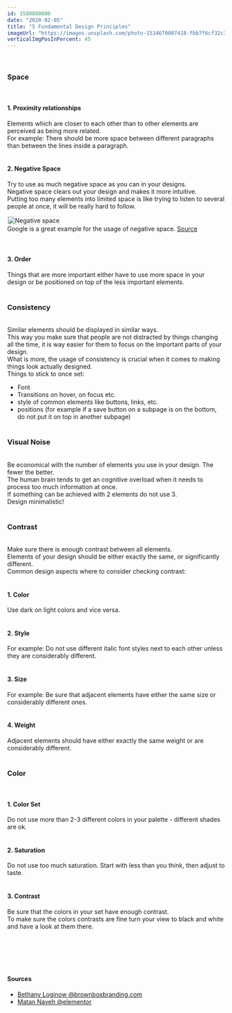 ```yaml
---
id: 1580860800
date: "2020-02-05"
title: "5 Fundamental Design Principles"
imageUrl: "https://images.unsplash.com/photo-1534670007418-fbb7f6cf32c3?ixlib=rb-1.2.1&ixid=eyJhcHBfaWQiOjEyMDd9&auto=format&fit=crop&w=634&q=80"
verticalImgPosInPercent: 45
---
```

<br />

### Space
<br />

#### 1. Proximity relationships
Elements which are closer to each other than to other elements are perceived as being more related. <br/>
For example: There should be more space between different paragraphs than between the lines inside a paragraph.
<br /><br />

#### 2. Negative Space
Try to use as much negative space as you can in your designs.<br/>
Negative space clears out your design and makes it more intuitive.<br/>
Putting too many elements into limited space is like trying to listen to several people at once, it will be really hard to follow.

<img style="border: 2px solid #efefef;" src="https://elementor.com/cdn-cgi/image/f=auto,w=720/marketing/wp-content/uploads/sites/9/2021/06/6-google-white-space-design.png" alt="Negative space" />

<figcaption>Google is a great example for the usage of negative space. <a href="https://elementor.com/blog/white-space-web-design/">Source</a></figcaption>
<br /><br />

#### 3. Order
Things that are more important either have to use more space in your design or be positioned on top of the less important elements.
<br /><br />

### Consistency
<br />
Similar elements should be displayed in similar ways.<br />
This way you make sure that people are not distracted by things changing all the time, it is way easier for them to focus on the important parts of your design.<br />
What is more, the usage of consistency is crucial when it comes to making things look actually designed.<br />
Things to stick to once set:

* Font
* Transitions on hover, on focus etc.
* style of common elements like buttons, links, etc.
* positions (for example if a save button on a subpage is on the bottom, do not put it on top in another subpage)
<br /><br />

### Visual Noise
<br />
Be economical with the number of elements you use in your design. The fewer the better.<br />
The human brain tends to get an cognitive overload when it needs to process too much information at once.<br />
If something can be achieved with 2 elements do not use 3.<br />
Design minimalistic!
<br /><br />

### Contrast
<br />
Make sure there is enough contrast between all elements.<br />
Elements of your design should be either exactly the same, or significantly different.<br />
Common design aspects where to consider checking contrast:
<br /><br />

#### 1. Color
Use dark on light colors and vice versa.
<br /><br />

#### 2. Style
For example: Do not use different italic font styles next to each other unless they are considerably different.
<br /><br />

#### 3. Size
For example: Be sure that adjacent elements have either the same size or considerably different ones.
<br /><br />

#### 4. Weight
Adjacent elements should have either exactly the same weight or are considerably different.
<br /><br />

### Color
<br />

#### 1. Color Set
Do not use more than 2-3 different colors in your palette - different shades are ok.
<br /><br />

#### 2. Saturation
Do not use too much saturation. Start with less than you think, then adjust to taste.
<br /><br />

#### 3. Contrast
Be sure that the colors in your set have enough contrast.<br />
To make sure the colors contrasts are fine turn your view to black and white and have a look at them there.
<br /><br /><br /><br /><br /><br />

#### Sources

* [Bethany Loginow @brownboxbranding.com](https://www.brownboxbranding.com/10-web-design-trends-rise-2018/screen-shot-2018-01-12-at-4-12-45-pm/)
* [Matan Naveh @elementor](https://elementor.com/blog/white-space-web-design/)